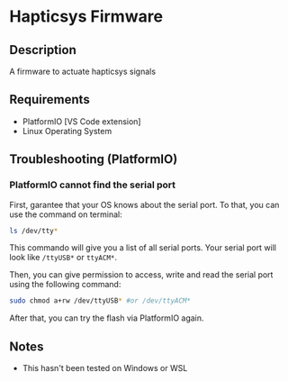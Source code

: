 # Hapticsys Firmware

## Description

<!-- TODO: give a better description -->
A firmware to actuate hapticsys signals

## Requirements

- PlatformIO [VS Code extension]
- Linux Operating System

## Troubleshooting (PlatformIO)

### PlatformIO cannot find the serial port 

First, garantee that your OS knows about the serial port. To that, you can use the command on terminal:

```bash 
ls /dev/tty*
```

This commando will give you a list of all serial ports. Your serial port will look like `/ttyUSB*` or `ttyACM*`.

Then, you can give permission to access, write and read the serial port using the following command:

```bash 
sudo chmod a+rw /dev/ttyUSB* #or /dev/ttyACM*
```

After that, you can try the flash via PlatformIO again.

## Notes

- This hasn't been tested on Windows or WSL

